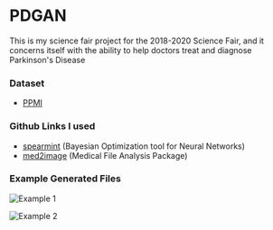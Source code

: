 # PDGAN

This is my science fair project for the 2018-2020 Science Fair, and it concerns itself with the ability to help doctors treat and diagnose Parkinson's Disease

### Dataset
* [PPMI](https://ida.loni.usc.edu/login.jsp?project=PPMI)

### Github Links I used
* [spearmint](https://github.com/JasperSnoek/spearmint) (Bayesian Optimization tool for Neural Networks)
* [med2image](https://github.com/FNNDSC/med2image) (Medical File Analysis Package)

### Example Generated Files
![Example 1](Gen1.gif)

![Example 2](Gen2.gif)
